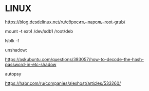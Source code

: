 # LINUX



https://blog.desdelinux.net/ru/сбросить-пароль-root-grub/

mount -t ext4 /dev/sdb1 /root/deb

lsblk -f


unshadow:

https://askubuntu.com/questions/383057/how-to-decode-the-hash-password-in-etc-shadow

autopsy

https://habr.com/ru/companies/alexhost/articles/533260/
